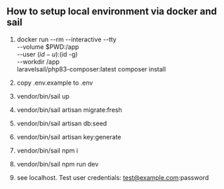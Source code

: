 ## How to setup local environment via docker and sail
1. docker run --rm --interactive --tty \
   --volume $PWD:/app \
   --user $(id -u):$(id -g) \
   --workdir /app \
   laravelsail/php83-composer:latest composer install

2. copy .env.example to .env
3. vendor/bin/sail up
4. vendor/bin/sail artisan migrate:fresh
5. vendor/bin/sail artisan db:seed
6. vendor/bin/sail artisan key:generate
7. vendor/bin/sail npm i
8. vendor/bin/sail npm run dev
9. see localhost. Test user credentials: test@example.com:password
